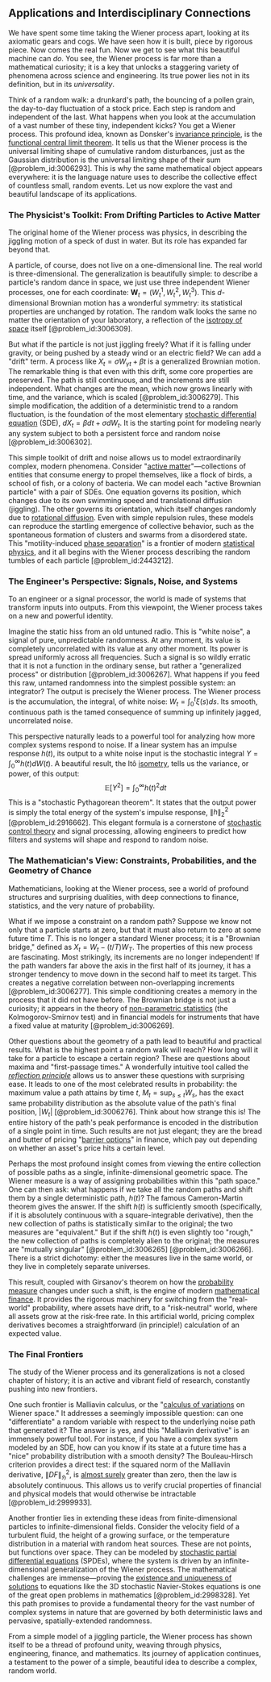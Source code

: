 ## Applications and Interdisciplinary Connections

We have spent some time taking the Wiener process apart, looking at its axiomatic gears and cogs. We have seen how it is built, piece by rigorous piece. Now comes the real fun. Now we get to see what this beautiful machine can *do*. You see, the Wiener process is far more than a mathematical curiosity; it is a key that unlocks a staggering variety of phenomena across science and engineering. Its true power lies not in its definition, but in its *universality*.

Think of a random walk: a drunkard's path, the bouncing of a pollen grain, the day-to-day fluctuation of a stock price. Each step is random and independent of the last. What happens when you look at the accumulation of a vast number of these tiny, independent kicks? You get a Wiener process. This profound idea, known as Donsker's [invariance principle](@article_id:169681), is the [functional central limit theorem](@article_id:181512). It tells us that the Wiener process is the universal limiting shape of cumulative random disturbances, just as the Gaussian distribution is the universal limiting shape of their sum [@problem_id:3006293]. This is why the same mathematical object appears everywhere: it is the language nature uses to describe the collective effect of countless small, random events. Let us now explore the vast and beautiful landscape of its applications.

### The Physicist's Toolkit: From Drifting Particles to Active Matter

The original home of the Wiener process was physics, in describing the jiggling motion of a speck of dust in water. But its role has expanded far beyond that.

A particle, of course, does not live on a one-dimensional line. The real world is three-dimensional. The generalization is beautifully simple: to describe a particle's random dance in space, we just use three independent Wiener processes, one for each coordinate: $\mathbf{W}_t = (W_t^1, W_t^2, W_t^3)$. This $d$-dimensional Brownian motion has a wonderful symmetry: its statistical properties are unchanged by rotation. The random walk looks the same no matter the orientation of your laboratory, a reflection of the [isotropy of space](@article_id:170747) itself [@problem_id:3006309].

But what if the particle is not just jiggling freely? What if it is falling under gravity, or being pushed by a steady wind or an electric field? We can add a "drift" term. A process like $X_t = \sigma W_{\gamma t} + \beta t$ is a generalized Brownian motion. The remarkable thing is that even with this drift, some core properties are preserved. The path is still continuous, and the increments are still independent. What changes are the mean, which now grows linearly with time, and the variance, which is scaled [@problem_id:3006279]. This simple modification, the addition of a deterministic trend to a random fluctuation, is the foundation of the most elementary [stochastic differential equation](@article_id:139885) (SDE), $dX_t = \beta dt + \sigma dW_t$. It is the starting point for modeling nearly any system subject to both a persistent force and random noise [@problem_id:3006302].

This simple toolkit of drift and noise allows us to model extraordinarily complex, modern phenomena. Consider "[active matter](@article_id:185675)"—collections of entities that consume energy to propel themselves, like a flock of birds, a school of fish, or a colony of bacteria. We can model each "active Brownian particle" with a pair of SDEs. One equation governs its position, which changes due to its own swimming speed and translational diffusion (jiggling). The other governs its orientation, which itself changes randomly due to [rotational diffusion](@article_id:188709). Even with simple repulsion rules, these models can reproduce the startling emergence of collective behavior, such as the spontaneous formation of clusters and swarms from a disordered state. This "motility-induced [phase separation](@article_id:143424)" is a frontier of modern [statistical physics](@article_id:142451), and it all begins with the Wiener process describing the random tumbles of each particle [@problem_id:2443212].

### The Engineer's Perspective: Signals, Noise, and Systems

To an engineer or a signal processor, the world is made of systems that transform inputs into outputs. From this viewpoint, the Wiener process takes on a new and powerful identity.

Imagine the static hiss from an old untuned radio. This is "white noise", a signal of pure, unpredictable randomness. At any moment, its value is completely uncorrelated with its value at any other moment. Its power is spread uniformly across all frequencies. Such a signal is so wildly erratic that it is not a function in the ordinary sense, but rather a "generalized process" or distribution [@problem_id:3006267]. What happens if you feed this raw, untamed randomness into the simplest possible system: an integrator? The output is precisely the Wiener process. The Wiener process is the accumulation, the integral, of white noise: $W_t = \int_0^t \xi(s) ds$. Its smooth, continuous path is the tamed consequence of summing up infinitely jagged, uncorrelated noise.

This perspective naturally leads to a powerful tool for analyzing how more complex systems respond to noise. If a linear system has an impulse response $h(t)$, its output to a white noise input is the stochastic integral $Y = \int_0^\infty h(t) dW(t)$. A beautiful result, the Itô [isometry](@article_id:150387), tells us the variance, or power, of this output:
$$
\mathbb{E}[Y^2] = \int_0^\infty h(t)^2 dt
$$
This is a "stochastic Pythagorean theorem". It states that the output power is simply the total energy of the system's impulse response, $\|h\|_2^2$ [@problem_id:2916662]. This elegant formula is a cornerstone of [stochastic control theory](@article_id:179641) and signal processing, allowing engineers to predict how filters and systems will shape and respond to random noise.

### The Mathematician's View: Constraints, Probabilities, and the Geometry of Chance

Mathematicians, looking at the Wiener process, see a world of profound structures and surprising dualities, with deep connections to finance, statistics, and the very nature of probability.

What if we impose a constraint on a random path? Suppose we know not only that a particle starts at zero, but that it must also return to zero at some future time $T$. This is no longer a standard Wiener process; it is a "Brownian bridge," defined as $X_t = W_t - (t/T) W_T$. The properties of this new process are fascinating. Most strikingly, its increments are no longer independent! If the path wanders far above the axis in the first half of its journey, it has a stronger tendency to move down in the second half to meet its target. This creates a negative correlation between non-overlapping increments [@problem_id:3006277]. This simple conditioning creates a memory in the process that it did not have before. The Brownian bridge is not just a curiosity; it appears in the theory of [non-parametric statistics](@article_id:174349) (the Kolmogorov-Smirnov test) and in financial models for instruments that have a fixed value at maturity [@problem_id:3006269].

Other questions about the geometry of a path lead to beautiful and practical results. What is the highest point a random walk will reach? How long will it take for a particle to escape a certain region? These are questions about maxima and "first-passage times." A wonderfully intuitive tool called the *[reflection principle](@article_id:148010)* allows us to answer these questions with surprising ease. It leads to one of the most celebrated results in probability: the maximum value a path attains by time $t$, $M_t = \sup_{s \le t} W_s$, has the exact same probability distribution as the absolute value of the path's final position, $|W_t|$ [@problem_id:3006276]. Think about how strange this is! The entire history of the path's peak performance is encoded in the distribution of a single point in time. Such results are not just elegant; they are the bread and butter of pricing "[barrier options](@article_id:264465)" in finance, which pay out depending on whether an asset's price hits a certain level.

Perhaps the most profound insight comes from viewing the entire collection of possible paths as a single, infinite-dimensional geometric space. The Wiener measure is a way of assigning probabilities within this "path space." One can then ask: what happens if we take all the random paths and shift them by a single deterministic path, $h(t)$? The famous Cameron-Martin theorem gives the answer. If the shift $h(t)$ is sufficiently smooth (specifically, if it is absolutely continuous with a square-integrable derivative), then the new collection of paths is statistically similar to the original; the two measures are "equivalent." But if the shift $h(t)$ is even slightly too "rough," the new collection of paths is completely alien to the original; the measures are "mutually singular" [@problem_id:3006265] [@problem_id:3006266]. There is a strict dichotomy: either the measures live in the same world, or they live in completely separate universes.

This result, coupled with Girsanov's theorem on how the [probability measure](@article_id:190928) changes under such a shift, is the engine of modern [mathematical finance](@article_id:186580). It provides the rigorous machinery for switching from the "real-world" probability, where assets have drift, to a "risk-neutral" world, where all assets grow at the risk-free rate. In this artificial world, pricing complex derivatives becomes a straightforward (in principle!) calculation of an expected value.

### The Final Frontiers

The study of the Wiener process and its generalizations is not a closed chapter of history; it is an active and vibrant field of research, constantly pushing into new frontiers.

One such frontier is Malliavin calculus, or the "[calculus of variations](@article_id:141740) on Wiener space." It addresses a seemingly impossible question: can one "differentiate" a random variable with respect to the underlying noise path that generated it? The answer is yes, and this "Malliavin derivative" is an immensely powerful tool. For instance, if you have a complex system modeled by an SDE, how can you know if its state at a future time has a "nice" probability distribution with a smooth density? The Bouleau-Hirsch criterion provides a direct test: if the squared norm of the Malliavin derivative, $\|DF\|_{\mathfrak{H}}^2$, is [almost surely](@article_id:262024) greater than zero, then the law is absolutely continuous. This allows us to verify crucial properties of financial and physical models that would otherwise be intractable [@problem_id:2999933].

Another frontier lies in extending these ideas from finite-dimensional particles to infinite-dimensional fields. Consider the velocity field of a turbulent fluid, the height of a growing surface, or the temperature distribution in a material with random heat sources. These are not points, but functions over space. They can be modeled by [stochastic partial differential equations](@article_id:187798) (SPDEs), where the system is driven by an infinite-dimensional generalization of the Wiener process. The mathematical challenges are immense—proving the [existence and uniqueness of solutions](@article_id:176912) to equations like the 3D stochastic Navier-Stokes equations is one of the great open problems in mathematics [@problem_id:2998328]. Yet this path promises to provide a fundamental theory for the vast number of complex systems in nature that are governed by both deterministic laws and pervasive, spatially-extended randomness.

From a simple model of a jiggling particle, the Wiener process has shown itself to be a thread of profound unity, weaving through physics, engineering, finance, and mathematics. Its journey of application continues, a testament to the power of a simple, beautiful idea to describe a complex, random world.